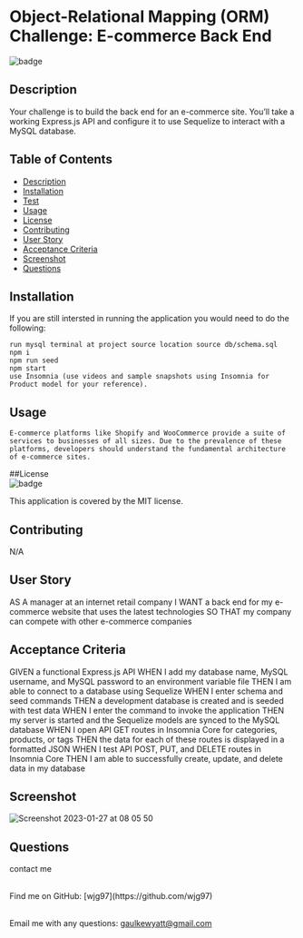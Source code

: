 # Object-Relational Mapping (ORM) Challenge: E-commerce Back End
  
  ![badge](https://img.shields.io/badge/license-MIT-orange)<br />

  ## Description
  Your challenge is to build the back end for an e-commerce site. You’ll take a working Express.js API and configure it to use Sequelize to interact with a MySQL database.

  ## Table of Contents
  - [Description](#description)
  - [Installation](#installation)
  - [Test](#tests)
  - [Usage](#usage)
  - [License](#license)
  - [Contributing](#contributing)
  - [User Story](#userStory)
  - [Acceptance Criteria](#acceptanceCriteria)
  - [Screenshot](#screenShot)
  - [Questions](#questions)

  ## Installation
  If you are still intersted in running the application you would need to do the following:

    run mysql terminal at project source location source db/schema.sql
    npm i
    npm run seed
    npm start
    use Insomnia (use videos and sample snapshots using Insomnia for Product model for your reference).

  ## Usage
    E-commerce platforms like Shopify and WooCommerce provide a suite of services to businesses of all sizes. Due to the prevalence of these platforms, developers should understand the fundamental architecture of e-commerce sites.

  ##License <br>
  ![badge](https://img.shields.io/badge/license-MIT-orange)
  <br />

  This application is covered by the MIT license. 

  ## Contributing
  N/A

  ## User Story
  AS A manager at an internet retail company
    I WANT a back end for my e-commerce website that uses the latest technologies
    SO THAT my company can compete with other e-commerce companies


  ## Acceptance Criteria
  GIVEN a functional Express.js API
  WHEN I add my database name, MySQL username, and MySQL password to an environment variable file
  THEN I am able to connect to a database using Sequelize
  WHEN I enter schema and seed commands
  THEN a development database is created and is seeded with test data
  WHEN I enter the command to invoke the application
  THEN my server is started and the Sequelize models are synced to the MySQL database
  WHEN I open API GET routes in Insomnia Core for categories, products, or tags
  THEN the data for each of these routes is displayed in a formatted JSON
  WHEN I test API POST, PUT, and DELETE routes in Insomnia Core
  THEN I am able to successfully create, update, and delete data in my database


  ## Screenshot
  ![Screenshot 2023-01-27 at 08 05 50](https://user-images.githubusercontent.com/113846649/215119728-ac382e6e-7ef9-4dcc-b2b6-1585d40eea86.png)


  ## Questions
  contact me<br />

  <br />
  Find me on GitHub: [wjg97](https://github.com/wjg97)<br />
  <br />

  Email me with any questions: gaulkewyatt@gmail.com<br /><br />
  
      
